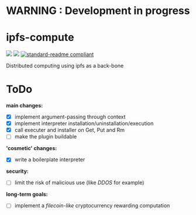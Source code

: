 # WARNING : Development in progress

# ipfs-compute

[![](https://img.shields.io/badge/project-IPFS-blue.svg?style=flat-square)](https://ipfs.io/)
[![](https://img.shields.io/badge/freenode-%23ipfs-blue.svg?style=flat-square)](http://webchat.freenode.net/?channels=%23ipfs)
[![standard-readme compliant](https://img.shields.io/badge/standard--readme-OK-green.svg?style=flat-square)](https://github.com/RichardLitt/standard-readme)

Distributed computing using ipfs as a back-bone

# ToDo

__main changes:__

- [x] implement argument-passing through context
- [x] implement interpreter installation/uninstallation/execution
- [x] call executer and installer on Get, Put and Rm
- [ ] make the plugin buildable

__'cosmetic' changes:__

- [x] write a boilerplate interpreter

__security:__

- [ ] limit the risk of malicious use (like _DDOS_ for example)

__long-term goals:__

- [ ] implement a _filecoin-like_ cryptocurrency rewarding computation
